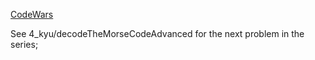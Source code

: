 [CodeWars](https://www.codewars.com/kata/decode-the-morse-code)

See 4_kyu/decodeTheMorseCodeAdvanced for the next problem in the series;